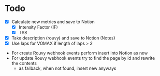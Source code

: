 # Todo

- [x] Calculate new metrics and save to Notion
  - [x] Intensity Factor (IF)
  - [x] TSS
- [x] Take description (rouvy) and save to Notion (Notes)
- [x] Use laps for VOMAX if length of laps > 2
- For create Rouvy webhook events perform insert into Notion as now
- For update Rouvy webhook events try to find the page by id and rewrite the contents
  - as fallback, when not found, insert new anyways
